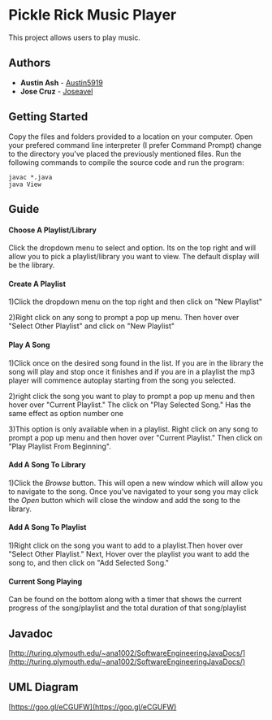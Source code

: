 # Pickle Rick Music Player

This project allows users to play music.


## Authors
* **Austin Ash** - [Austin5919](https://github.com/austin5919)
* **Jose Cruz** - [Joseavel](https://github.com/joseavel)
## Getting Started
Copy the files and folders provided to a location on your computer. Open your prefered command line interpreter (I prefer Command Prompt)  change to the directory you've placed the previously mentioned files. Run the following commands to compile the source code and run the program:

```
javac *.java
java View
```

## Guide
#### Choose A Playlist/Library
Click the dropdown menu to select and option. Its on the top right and will allow you to pick a playlist/library you want to view. The default display will be the library.

#### Create A Playlist
1)Click the dropdown menu on the top right and then click on "New Playlist"

2)Right click on any song to prompt a pop up menu. Then hover over "Select Other Playlist" and click on "New Playlist"

#### Play A Song
1)Click once on the desired song found in the list. If you are in the library the song will play and stop once it finishes and if you are in a playlist the mp3 player will commence autoplay starting from the song you selected.

2)right click the song you want to play to prompt a pop up menu and then hover over "Current Playlist." The click on "Play Selected Song." Has the same effect as option number one

3)This option is only available when in a playlist. Right click on any song to prompt a pop up menu and then hover over "Current Playlist." Then click on "Play Playlist From Beginning".

#### Add A Song To Library
1)Click the *Browse* button. This will open a new window which will allow you to navigate to the song. Once you've navigated to your song you may click the *Open* button which will close the window and add the song to the library.

#### Add A Song To Playlist
1)Right click on the song you want to add to a playlist.Then hover over "Select Other Playlist." Next, Hover over the playlist you want to add the song to, and then click on "Add Selected Song."

#### Current Song Playing
Can be found on the bottom along with a timer that shows the current progress of the song/playlist and the total duration of that song/playlist



## Javadoc
[http://turing.plymouth.edu/~ana1002/SoftwareEngineeringJavaDocs/](http://turing.plymouth.edu/~ana1002/SoftwareEngineeringJavaDocs/)

## UML Diagram
[https://goo.gl/eCGUFW](https://goo.gl/eCGUFW)
